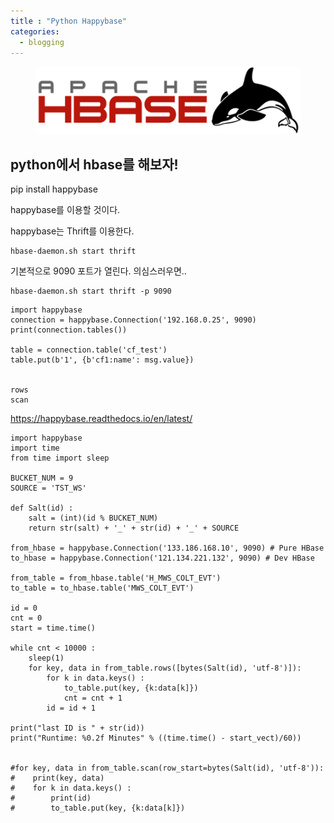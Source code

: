 ```yaml
---
title : "Python Happybase"
categories:
  - blogging
---
```

<figure>
  <img src="/assets/images/2019-04-25-Happybase/hbase.png">
  <figcaption></figcaption>
</figure>

## python에서 hbase를 해보자!

pip install happybase


happybase를 이용할 것이다.

happybase는 Thrift를 이용한다.
```
hbase-daemon.sh start thrift
```
기본적으로 9090 포트가 열린다. 의심스러우면..
```
hbase-daemon.sh start thrift -p 9090
```


```
import happybase
connection = happybase.Connection('192.168.0.25', 9090)
print(connection.tables())

table = connection.table('cf_test')
table.put(b'1', {b'cf1:name': msg.value})


rows
scan

```
https://happybase.readthedocs.io/en/latest/

```
import happybase
import time
from time import sleep

BUCKET_NUM = 9
SOURCE = 'TST_WS'

def Salt(id) :
    salt = (int)(id % BUCKET_NUM)
    return str(salt) + '_' + str(id) + '_' + SOURCE

from_hbase = happybase.Connection('133.186.168.10', 9090) # Pure HBase
to_hbase = happybase.Connection('121.134.221.132', 9090) # Dev HBase

from_table = from_hbase.table('H_MWS_COLT_EVT')
to_table = to_hbase.table('MWS_COLT_EVT')

id = 0
cnt = 0
start = time.time()

while cnt < 10000 :
    sleep(1)
    for key, data in from_table.rows([bytes(Salt(id), 'utf-8')]):
        for k in data.keys() :
            to_table.put(key, {k:data[k]})
            cnt = cnt + 1
        id = id + 1

print("last ID is " + str(id))
print("Runtime: %0.2f Minutes" % ((time.time() - start_vect)/60))
        
        
#for key, data in from_table.scan(row_start=bytes(Salt(id), 'utf-8')):
#    print(key, data)
#    for k in data.keys() :
#        print(id)
#        to_table.put(key, {k:data[k]})
```